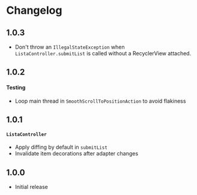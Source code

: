 # Changelog

## 1.0.3

- Don't throw an `IllegalStateException` when `ListaController.submitList` is called without a RecyclerView attached.

## 1.0.2

#### Testing

- Loop main thread in `SmoothScrollToPositionAction` to avoid flakiness

## 1.0.1

#### `ListaController`

- Apply diffing by default in `submitList`
- Invalidate item decorations after adapter changes

## 1.0.0

- Initial release